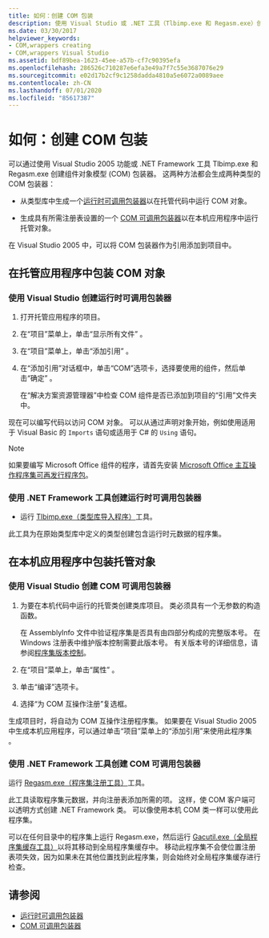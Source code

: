 ```yaml
---
title: 如何：创建 COM 包装
description: 使用 Visual Studio 或 .NET 工具（Tlbimp.exe 和 Regasm.exe）创建组件对象模型 (COM) 包装器。 这两种方法都会生成两种类型的 COM 包装器。
ms.date: 03/30/2017
helpviewer_keywords:
- COM,wrappers creating
- COM,wrappers Visual Studio
ms.assetid: bdf89bea-1623-45ee-a57b-cf7c90395efa
ms.openlocfilehash: 286526c710287e6efa3e49a7f7c55e3687076e29
ms.sourcegitcommit: e02d17b2cf9c1258dadda4810a5e6072a0089aee
ms.contentlocale: zh-CN
ms.lasthandoff: 07/01/2020
ms.locfileid: "85617387"
---
```

# <a name="how-to-create-com-wrappers"></a>如何：创建 COM 包装

可以通过使用 Visual Studio 2005 功能或 .NET Framework 工具 Tlbimp.exe 和 Regasm.exe 创建组件对象模型 (COM) 包装器。 这两种方法都会生成两种类型的 COM 包装器：

- 从类型库中生成一个[运行时可调用包装器](../../standard/native-interop/runtime-callable-wrapper.md)以在托管代码中运行 COM 对象。

- 生成具有所需注册表设置的一个 [COM 可调用包装器](../../standard/native-interop/com-callable-wrapper.md)以在本机应用程序中运行托管对象。

在 Visual Studio 2005 中，可以将 COM 包装器作为引用添加到项目中。

## <a name="wrap-com-objects-in-a-managed-application"></a>在托管应用程序中包装 COM 对象

### <a name="to-create-a-runtime-callable-wrapper-using-visual-studio"></a>使用 Visual Studio 创建运行时可调用包装器

1. 打开托管应用程序的项目。

2. 在“项目”菜单上，单击“显示所有文件” 。

3. 在“项目”菜单上，单击“添加引用” 。

4. 在“添加引用”对话框中，单击“COM”选项卡，选择要使用的组件，然后单击“确定” 。

     在“解决方案资源管理器”中检查 COM 组件是否已添加到项目的“引用”文件夹中。

现在可以编写代码以访问 COM 对象。 可以从通过声明对象开始，例如使用适用于 Visual Basic 的 `Imports` 语句或适用于 C# 的 `Using` 语句。

> [!NOTE]
> 如果要编写 Microsoft Office 组件的程序，请首先安装 [Microsoft Office 主互操作程序集可再发行程序包](https://www.microsoft.com/Download/details.aspx?id=3508)。
  
### <a name="to-create-a-runtime-callable-wrapper-using-net-framework-tools"></a>使用 .NET Framework 工具创建运行时可调用包装器  
  
- 运行 [Tlbimp.exe（类型库导入程序）](../tools/tlbimp-exe-type-library-importer.md)工具。  
  
 此工具为在原始类型库中定义的类型创建包含运行时元数据的程序集。  
  
## <a name="wrap-managed-objects-in-a-native-application"></a>在本机应用程序中包装托管对象  
  
### <a name="to-create-a-com-callable-wrapper-using-visual-studio"></a>使用 Visual Studio 创建 COM 可调用包装器  
  
1. 为要在本机代码中运行的托管类创建类库项目。 类必须具有一个无参数的构造函数。  
  
     在 AssemblyInfo 文件中验证程序集是否具有由四部分构成的完整版本号。 在 Windows 注册表中维护版本控制需要此版本号。 有关版本号的详细信息，请参阅[程序集版本控制](../../standard/assembly/versioning.md)。  
  
2. 在“项目”菜单上，单击“属性” 。  
  
3. 单击“编译”选项卡。  
  
4. 选择“为 COM 互操作注册”复选框。  
  
 生成项目时，将自动为 COM 互操作注册程序集。 如果要在 Visual Studio 2005 中生成本机应用程序，可以通过单击“项目”菜单上的“添加引用”来使用此程序集 。  
  
### <a name="to-create-a-com-callable-wrapper-using-net-framework-tools"></a>使用 .NET Framework 工具创建 COM 可调用包装器  
  
运行 [Regasm.exe（程序集注册工具）](../tools/regasm-exe-assembly-registration-tool.md)工具。  
  
此工具读取程序集元数据，并向注册表添加所需的项。 这样，使 COM 客户端可以透明方式创建 .NET Framework 类。 可以像使用本机 COM 类一样可以使用此程序集。  
  
可以在任何目录中的程序集上运行 Regasm.exe，然后运行 [Gacutil.exe（全局程序集缓存工具）](../tools/gacutil-exe-gac-tool.md)以将其移动到全局程序集缓存中。 移动此程序集不会使位置注册表项失效，因为如果未在其他位置找到此程序集，则会始终对全局程序集缓存进行检查。  
  
## <a name="see-also"></a>请参阅

- [运行时可调用包装器](../../standard/native-interop/runtime-callable-wrapper.md)
- [COM 可调用包装器](../../standard/native-interop/com-callable-wrapper.md)
